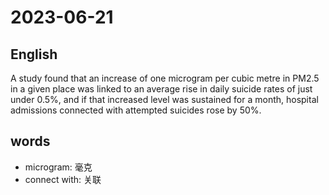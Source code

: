 # 2023-06-21

## English
A study found that an increase of one
microgram per cubic metre in PM2.5 in a
given place was linked to an average rise in
daily suicide rates of just under 0.5%, and
if that increased level was sustained for a
month, hospital admissions connected
with attempted suicides rose by 50%.

## words
* microgram: 毫克
* connect with: 关联
